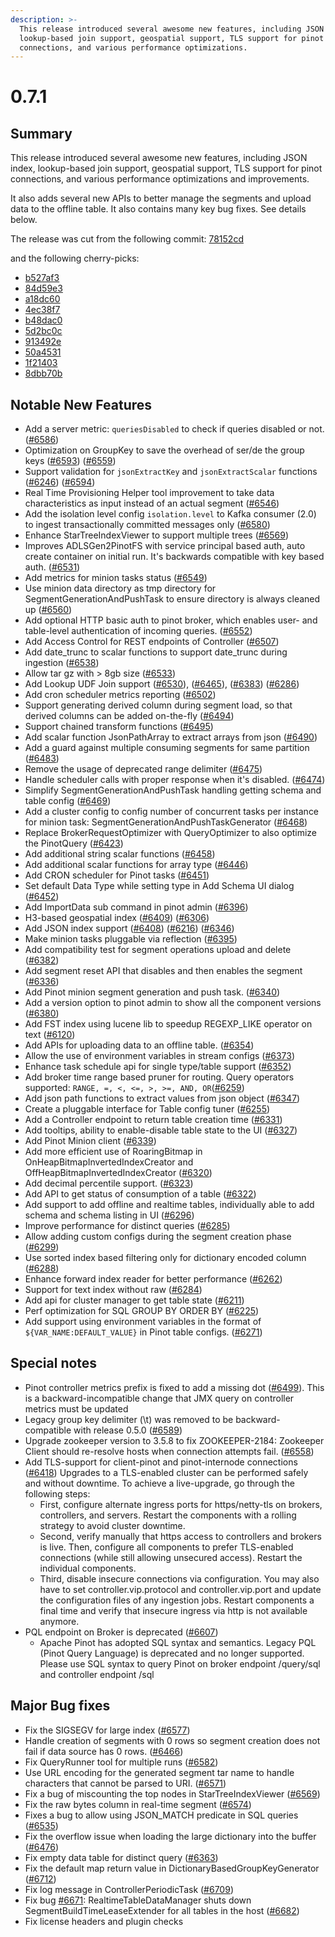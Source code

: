 ```yaml
---
description: >-
  This release introduced several awesome new features, including JSON index,
  lookup-based join support, geospatial support, TLS support for pinot
  connections, and various performance optimizations.
---
```


# 0.7.1

## Summary

This release introduced several awesome new features, including JSON index, lookup-based join support, geospatial support, TLS support for pinot connections, and various performance optimizations and improvements.

It also adds several new APIs to better manage the segments and upload data to the offline table. It also contains many key bug fixes. See details below.

The release was cut from the following commit: [78152cd](https://github.com/apache/pinot/commit/78152cdb2892cf8c2df5b8a4d04e2aa897333487)

and the following cherry-picks:

* [b527af3](https://github.com/apache/pinot/commit/b527af353e78f26d0c4388cab89e4fe18d5290f6)
* [84d59e3](https://github.com/apache/pinot/commit/84d59e3ba27a3cdf0eaecbfe0eeec9b47060a2e3)
* [a18dc60](https://github.com/apache/pinot/commit/a18dc60dca09bd2a1d33a8bc6b787d7ceb8e1749)
* [4ec38f7](https://github.com/apache/pinot/commit/4ec38f79315d4017e5e2ac45e8989fa7fc4584fa)
* [b48dac0](https://github.com/apache/pinot/commit/b48dac07dfce0769ad4acf1a643f3e9aba53e18b)
* [5d2bc0c](https://github.com/apache/pinot/commit/5d2bc0c6d83825e152d30fb4774464fabf3b3e8b)
* [913492e](https://github.com/apache/pinot/commit/913492e443d71d758f0b88b17cb144b5a5a5fb57)
* [50a4531](https://github.com/apache/pinot/commit/50a4531b33475327bc9fe3c0199e7003f0a4c882)
* [1f21403](https://github.com/apache/pinot/commit/1f21403a29a40c751fceb2211437a1e27c58b5e1)
* [8dbb70b](https://github.com/apache/pinot/commit/8dbb70ba08daf90f5e9067fcec545203ffefe215)

## Notable New Features

* Add a server metric: `queriesDisabled` to check if queries disabled or not. ([#6586](https://github.com/apache/pinot/pull/6586))
* Optimization on GroupKey to save the overhead of ser/de the group keys ([#6593](https://github.com/apache/pinot/pull/6593)) ([#6559](https://github.com/apache/pinot/pull6559))
* Support validation for `jsonExtractKey` and `jsonExtractScalar` functions ([#6246](https://github.com/apache/pinot/pull/6246)) ([#6594](https://github.com/apache/pinot/pull/6594))
* Real Time Provisioning Helper tool improvement to take data characteristics as input instead of an actual segment ([#6546](https://github.com/apache/pinot/pull/6546))
* Add the isolation level config `isolation.level` to Kafka consumer (2.0) to ingest transactionally committed messages only ([#6580](https://github.com/apache/pinot/pull/6580))
* Enhance StarTreeIndexViewer to support multiple trees ([#6569](https://github.com/apache/pinot/pull/6569))
* Improves ADLSGen2PinotFS with service principal based auth, auto create container on initial run. It's backwards compatible with key based auth. ([#6531](https://github.com/apache/pinot/pull/6531))
* Add metrics for minion tasks status ([#6549](https://github.com/apache/pinot/pull/6549))
* Use minion data directory as tmp directory for SegmentGenerationAndPushTask to ensure directory is always cleaned up ([#6560](https://github.com/apache/pinot/pull/6560))
* Add optional HTTP basic auth to pinot broker, which enables user- and table-level authentication of incoming queries. ([#6552](https://github.com/apache/pinot/pull/6552))
* Add Access Control for REST endpoints of Controller ([#6507](https://github.com/apache/pinot/pull/6507))
* Add date\_trunc to scalar functions to support date\_trunc during ingestion ([#6538](https://github.com/apache/pinot/pull/6538))
* Allow tar gz with > 8gb size ([#6533](https://github.com/apache/pinot/pull/6533))
* Add Lookup UDF Join support ([#6530](https://github.com/apache/pinot/pull/6530)), ([#6465](https://github.com/apache/pinot/pull/6465)), ([#6383](https://github.com/apache/pinot/pull/6383)) ([#6286](https://github.com/apache/pinot/pull/6286))
* Add cron scheduler metrics reporting ([#6502](https://github.com/apache/pinot/pull/6502))
* Support generating derived column during segment load, so that derived columns can be added on-the-fly ([#6494](https://github.com/apache/pinot/pull/6494))
* Support chained transform functions ([#6495](https://github.com/apache/pinot/pull/6495))
* Add scalar function JsonPathArray to extract arrays from json ([#6490](https://github.com/apache/pinot/pull/6490))
* Add a guard against multiple consuming segments for same partition ([#6483](https://github.com/apache/pinot/pull/6483))
* Remove the usage of deprecated range delimiter ([#6475](https://github.com/apache/pinot/pull/))
* Handle scheduler calls with proper response when it's disabled. ([#6474](https://github.com/apache/pinot/pull/6474))
* Simplify SegmentGenerationAndPushTask handling getting schema and table config ([#6469](https://github.com/apache/pinot/pull/6469))
* Add a cluster config to config number of concurrent tasks per instance for minion task: SegmentGenerationAndPushTaskGenerator ([#6468](https://github.com/apache/pinot/pull/6468))
* Replace BrokerRequestOptimizer with QueryOptimizer to also optimize the PinotQuery ([#6423](https://github.com/apache/pinot/pull/6423))
* Add additional string scalar functions ([#6458](https://github.com/apache/pinot/pull/6458))
* Add additional scalar functions for array type ([#6446](https://github.com/apache/pinot/pull/6446))
* Add CRON scheduler for Pinot tasks ([#6451](https://github.com/apache/pinot/pull/6451))
* Set default Data Type while setting type in Add Schema UI dialog ([#6452](https://github.com/apache/pinot/pull/6452))
* Add ImportData sub command in pinot admin ([#6396](https://github.com/apache/pinot/pull/6396))
* H3-based geospatial index ([#6409](https://github.com/apache/pinot/pull/6409)) ([#6306](https://github.com/apache/pinot/pull/6306))
* Add JSON index support ([#6408](https://github.com/apache/pinot/pull/6408)) ([#6216](https://github.com/apache/pinot/pull/6216)) ([#6346](https://github.com/apache/pinot/pull/6346))
* Make minion tasks pluggable via reflection ([#6395](https://github.com/apache/pinot/pull/6395))
* Add compatibility test for segment operations upload and delete ([#6382](https://github.com/apache/pinot/pull/6382))
* Add segment reset API that disables and then enables the segment ([#6336](https://github.com/apache/pinot/pull/6336))
* Add Pinot minion segment generation and push task. ([#6340](https://github.com/apache/pinot/pull/6340))
* Add a version option to pinot admin to show all the component versions ([#6380](https://github.com/apache/pinot/pull/6380))
* Add FST index using lucene lib to speedup REGEXP\_LIKE operator on text ([#6120](https://github.com/apache/pinot/pull/6120))
* Add APIs for uploading data to an offline table. ([#6354](https://github.com/apache/pinot/pull/6354))
* Allow the use of environment variables in stream configs ([#6373](https://github.com/apache/pinot/pull/6373))
* Enhance task schedule api for single type/table support ([#6352](https://github.com/apache/pinot/pull/6352))
* Add broker time range based pruner for routing. Query operators supported: `RANGE, =, <, <=, >, >=, AND, OR`([#6259](https://github.com/apache/pinot/pull/6259))
* Add json path functions to extract values from json object ([#6347](https://github.com/apache/pinot/pull/6347))
* Create a pluggable interface for Table config tuner ([#6255](https://github.com/apache/pinot/pull/6255))
* Add a Controller endpoint to return table creation time ([#6331](https://github.com/apache/pinot/pull/6331))
* Add tooltips, ability to enable-disable table state to the UI ([#6327](https://github.com/apache/pinot/pull/6327))
* Add Pinot Minion client ([#6339](https://github.com/apache/pinot/pull/6339))
* Add more efficient use of RoaringBitmap in OnHeapBitmapInvertedIndexCreator and OffHeapBitmapInvertedIndexCreator ([#6320](https://github.com/apache/pinot/pull/6320))
* Add decimal percentile support. ([#6323](https://github.com/apache/pinot/pull/6323))
* Add API to get status of consumption of a table ([#6322](https://github.com/apache/pinot/pull/6322))
* Add support to add offline and realtime tables, individually able to add schema and schema listing in UI ([#6296](https://github.com/apache/pinot/pull/6296))
* Improve performance for distinct queries ([#6285](https://github.com/apache/pinot/pull/6285))
* Allow adding custom configs during the segment creation phase ([#6299](https://github.com/apache/pinot/pull/6299))
* Use sorted index based filtering only for dictionary encoded column ([#6288](https://github.com/apache/pinot/pull/6288))
* Enhance forward index reader for better performance ([#6262](https://github.com/apache/pinot/pull/6262))
* Support for text index without raw ([#6284](https://github.com/apache/pinot/pull/6284))
* Add api for cluster manager to get table state ([#6211](https://github.com/apache/pinot/pull/6211))
* Perf optimization for SQL GROUP BY ORDER BY ([#6225](https://github.com/apache/pinot/pull/6225))
* Add support using environment variables in the format of `${VAR_NAME:DEFAULT_VALUE}` in Pinot table configs. ([#6271](https://github.com/apache/pinot/pull/6271))

## Special notes

* Pinot controller metrics prefix is fixed to add a missing dot ([#6499](https://github.com/apache/pinot/pull/6499)). This is a backward-incompatible change that JMX query on controller metrics must be updated
* Legacy group key delimiter (\t) was removed to be backward-compatible with release 0.5.0 ([#6589](https://github.com/apache/pinot/pull/6589))
* Upgrade zookeeper version to 3.5.8 to fix ZOOKEEPER-2184: Zookeeper Client should re-resolve hosts when connection attempts fail. ([#6558](https://github.com/apache/pinot/pull/6558))
* Add TLS-support for client-pinot and pinot-internode connections ([#6418](https://github.com/apache/pinot/pull/6418)) Upgrades to a TLS-enabled cluster can be performed safely and without downtime. To achieve a live-upgrade, go through the following steps:
  * First, configure alternate ingress ports for https/netty-tls on brokers, controllers, and servers. Restart the components with a rolling strategy to avoid cluster downtime.
  * Second, verify manually that https access to controllers and brokers is live. Then, configure all components to prefer TLS-enabled connections (while still allowing unsecured access). Restart the individual components.
  * Third, disable insecure connections via configuration. You may also have to set controller.vip.protocol and controller.vip.port and update the configuration files of any ingestion jobs. Restart components a final time and verify that insecure ingress via http is not available anymore.
* PQL endpoint on Broker is deprecated ([#6607](https://github.com/apache/pinot/pull/6607))
  * Apache Pinot has adopted SQL syntax and semantics. Legacy PQL (Pinot Query Language) is deprecated and no longer supported. Please use SQL syntax to query Pinot on broker endpoint /query/sql and controller endpoint /sql

## Major Bug fixes

* Fix the SIGSEGV for large index ([#6577](https://github.com/apache/pinot/pull/6577))
* Handle creation of segments with 0 rows so segment creation does not fail if data source has 0 rows. ([#6466](https://github.com/apache/pinot/pull/6466))
* Fix QueryRunner tool for multiple runs ([#6582](https://github.com/apache/pinot/pull/))
* Use URL encoding for the generated segment tar name to handle characters that cannot be parsed to URI. ([#6571](https://github.com/apache/pinot/pull/6571))
* Fix a bug of miscounting the top nodes in StarTreeIndexViewer ([#6569](https://github.com/apache/pinot/pull/6569))
* Fix the raw bytes column in real-time segment ([#6574](https://github.com/apache/pinot/pull/6574))
* Fixes a bug to allow using JSON\_MATCH predicate in SQL queries ([#6535](https://github.com/apache/pinot/pull/6535))
* Fix the overflow issue when loading the large dictionary into the buffer ([#6476](https://github.com/apache/pinot/pull/6476))
* Fix empty data table for distinct query ([#6363](https://github.com/apache/pinot/pull/6363))
* Fix the default map return value in DictionaryBasedGroupKeyGenerator ([#6712](https://github.com/apache/pinot/pull/6712))
* Fix log message in ControllerPeriodicTask ([#6709](https://github.com/apache/pinot/pull/6709))
* Fix bug [#6671](https://github.com/apache/pinot/issues/6671): RealtimeTableDataManager shuts down SegmentBuildTimeLeaseExtender for all tables in the host ([#6682](https://github.com/apache/pinot/pull/6682))
* Fix license headers and plugin checks
